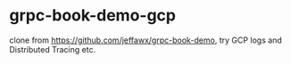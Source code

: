 # grpc-book-demo-gcp

clone from https://github.com/jeffawx/grpc-book-demo, try GCP logs and Distributed Tracing etc.

